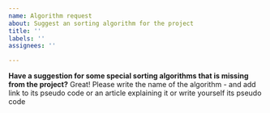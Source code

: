 ```yaml
---
name: Algorithm request
about: Suggest an sorting algorithm for the project
title: ''
labels: ''
assignees: ''

---
```


**Have a suggestion for some special sorting algorithms that is missing from the project?**
Great! Please write the name of the algorithm - and add link to its pseudo code or an article explaining it or write yourself its pseudo code
